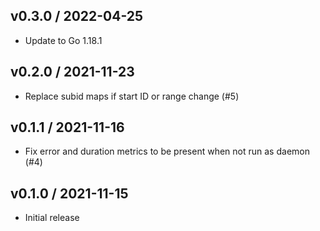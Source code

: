## v0.3.0 / 2022-04-25

* Update to Go 1.18.1

## v0.2.0 / 2021-11-23

* Replace subid maps if start ID or range change (#5)

## v0.1.1 / 2021-11-16

* Fix error and duration metrics to be present when not run as daemon (#4)

## v0.1.0 / 2021-11-15

* Initial release
